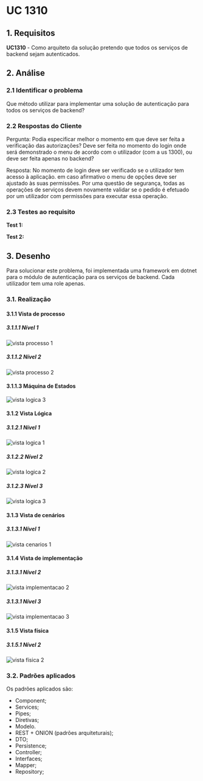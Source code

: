 # UC 1310

## 1. Requisitos

**UC1310** - Como arquiteto da solução pretendo que todos os serviços de backend sejam autenticados.

## 2. Análise

### 2.1 Identificar o problema

Que método utilizar para implementar uma solução de autenticação para todos os serviços de backend?

### 2.2 Respostas do Cliente

Pergunta: 
	Podia especificar melhor o momento em que deve ser feita a verificação das autorizações? Deve ser feita no momento do login onde será demonstrado o menu de acordo com o utilizador (com a us 1300), ou deve ser feita apenas no backend?

Resposta:
	No momento de login deve ser verificado se o utilizador tem acesso à aplicação. em caso afirmativo o menu de opções deve ser ajustado às suas permissões.
	Por uma questão de segurança, todas as operações de serviços devem novamente validar se o pedido é efetuado por um utilizador com permissões para executar essa operação.

### 2.3 Testes ao requisito

**Test 1:** 

**Test 2:** 

## 3. Desenho

Para solucionar este problema, foi implementada uma framework em dotnet para o módulo de autenticação para os serviços de backend.
Cada utilizador tem uma role apenas.

### 3.1. Realização

#### 3.1.1 Vista de processo

##### 3.1.1.1 Nível 1

![vista processo 1](../UC1310/Nivel%201/vp1.svg "Vista processos - nível 1")

##### 3.1.1.2  Nível 2

![vista processo 2](../UC1310/Nivel%202/vp2.svg "Vista processos - nível 2")

#### 3.1.1.3  Máquina de Estados

![vista logica 3](../UC1310/me.svg "Máquina de Estados")

#### 3.1.2 Vista Lógica

##### 3.1.2.1 Nível 1

![vista logica 1](../../../logical_view/level1/vl1.svg "Vista lógica - nível 1")

##### 3.1.2.2 Nível 2

![vista logica 2](../../../logical_view/level2/vl2.svg "Vista lógica - nível 2") 

##### 3.1.2.3 Nível 3

![vista logica 3](../../../logical_view/sprint3/level3/A&A.svg "Vista lógica - nível 3") 

#### 3.1.3 Vista de cenários

##### 3.1.3.1 Nível 1

![vista cenarios 1](../../../scenario_view/level1/sv1.svg "Vista de cenários - nível 1")

#### 3.1.4 Vista de implementação

##### 3.1.3.1 Nível 2

![vista implementacao 2](../../../implementation_view/sprint3/IV2.svg "Vista implementação - nível 2")

##### 3.1.3.1 Nível 3

![vista implementacao 3](../../../implementation_view/sprint2/iv3.svg "Vista implementação - nível 3")

#### 3.1.5 Vista física

##### 3.1.5.1 Nível 2

![vista física 2](../../../physical_view/level2/sprint3/VF2.svg "Vista física - nível 2")

### 3.2. Padrões aplicados

Os padrões aplicados são:

- Component;
- Services;
- Pipes;
- Diretivas;
- Modelo.
- REST + ONION (padrões arquiteturais);
- DTO;
- Persistence;
- Controller;
- Interfaces;
- Mapper;
- Repository;